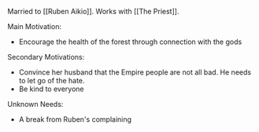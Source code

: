 Married to [[Ruben Aikio]]. Works with [[The Priest]].

Main Motivation:
- Encourage the health of the forest through connection with the gods

Secondary Motivations:
- Convince her husband that the Empire people are not all bad. He needs to let go of the hate.
- Be kind to everyone

Unknown Needs:
- A break from Ruben's complaining